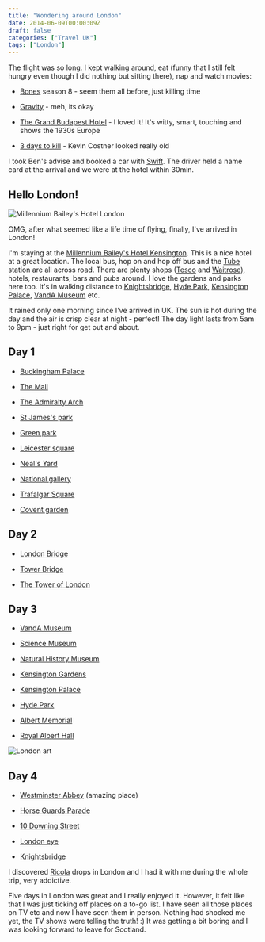 ```yaml
---
title: "Wondering around London"
date: 2014-06-09T00:00:09Z
draft: false
categories: ["Travel UK"]
tags: ["London"]
---
```


The flight was so long. I kept walking around, eat (funny that I still felt hungry even though I did nothing but sitting there), nap and watch movies:

- [Bones](http://www.fox.com/bones/) season 8 - seem them all before, just killing time

- [Gravity](http://www.imdb.com/title/tt1454468/) - meh, its okay

- [The Grand Budapest Hotel](http://www.imdb.com/title/tt2278388/) - I loved it! It's witty, smart, touching and shows the 1930s Europe

- [3 days to kill](http://www.imdb.com/title/tt2172934/) - Kevin Costner looked really old

I took Ben's advise and booked a car with [Swift](http://www.swiftcars.co.uk/). The driver held a name card at the arrival and we were at the hotel within 30min.

## Hello London! 

![Millennium Bailey's Hotel London](https://lh3.googleusercontent.com/HtBHuLL3KGaErZVQuZQ9BlJC6kXX8wExeH44vDm-ZOCcXYZHzHrv_QewqGVsZf0xp4DV2o3fBKQ-kzCobdRFbuin58pBB6niJ8ZT_qCcPHUbx_LrwkeoJhxxTxReBPhbeDL8lcO-FJhxL07wZget7gFJwD19p6EivxdRHAagRw0mdbxPbuJh9MnlzmbGyCxBMah447Xn6HD1bEA3IpzfKTZnfZ7nn_stRKApkM8oswK4F_b5ADlYaf6g3dy15kqFAndCVo_WQNm43IFX01tLysYOLMjQQsrwRddmqiSdwkwPO7SDQd-TOPZJBDqtpKte9Uhs5IBmcESvmVmF6VxrcL-8cpx7SxY3T60zWKBgwMtDSGDWbRzTgc0aGEOKNTOjvx_5ozTpnVZLF_V5WpPdK3BN5sBDW_x9A_UCqjT9_Nr5J9tBIg8zpeKkTIYOFSD1kfM2hA_SkwGris4J4DUoO3uqauj2HZ7iKDzPCHPfunGb8t2tbaojGN_eZL6Y_Puf4hxtjrsfBg6KzQ_dJpWhtye4X3T2UifjluhNJbBtvm7CaZgj5IIPhCtPg71rVQh883mEmG41BbE7DeuiDNtr41BsDyYqkzF92Mdh3aJ1O7UDwTrTKeKPE8I7ojuD_qenaLZSLegBxzZfzCIzBVUe1KQdoxmX0vBNMag-Voyaj3QtUvaNq5hNg-P3kyK7Bm3hQR8hVXqpOyUsKae1sD9yvYRGfg4AaFYZ0UmiDHSfod94l29A-dcjrKXS3p-cwH-CyjXM6cUrq9JV4ttwMY3cvvuRFNef7TE-daX0UAuQECWmlvaMyxUAfUVCGLr1e_9yhXuh0PsAwkBLCqP4i6u0UMxmKCWEdcrDMSuKOJq_FvO_0eXnEXpOxh1U_WIz4DjRbhIrz1f4k7FLO0kH4UTQDD5SEee_9jyWv59hq9NUCUkpWcJG=w259-h346-no?authuser=0 "Millennium Bailey's Hotel London")

OMG, after what seemed like a life time of flying, finally, I've arrived in London! 

I'm staying at the [Millennium Bailey's Hotel Kensington](http://www.millenniumhotels.co.uk/millenniumbaileys/). This is a nice hotel at a great location. The local bus, hop on and hop off bus  and the [Tube](https://www.tfl.gov.uk/modes/tube/) station are all across road. There are plenty shops ([Tesco](http://www.tesco.com/) and [Waitrose](http://www.waitrose.com/)), hotels, restaurants, bars and pubs around. I love the gardens and parks here too. It's in walking distance to [Knightsbridge](http://en.wikipedia.org/wiki/Knightsbridge), [Hyde Park](http://www.royalparks.org.uk/parks/hyde-park), [Kensington Palace](http://www.hrp.org.uk/KensingtonPalace/), [VandA Museum](http://www.vam.ac.uk/) etc.

It rained only one morning since I've arrived in UK. The sun is hot during the day and the air is crisp clear at night - perfect! The day light lasts from 5am to 9pm - just right for get out and about.

## Day 1

- [Buckingham Palace](http://www.royal.gov.uk/theroyalresidences/buckinghampalace/buckinghampalace.aspx)

- [The Mall](ttp://en.wikipedia.org/wiki/The_Mall,_London)

- [The Admiralty Arch](http://en.wikipedia.org/wiki/Admiralty_Arch)

- [St James's park](http://www.royalparks.org.uk/parks/st-jamess-park)

- [Green park](http://www.royalparks.org.uk/parks/green-park)

- [Leicester square](ttp://en.wikipedia.org/wiki/Leicester_Square)

- [Neal's Yard](http://www.tripadvisor.co.uk/Attraction_Review-g186338-d522912-Reviews-Neal_s_Yard-London_England.html)

- [National gallery](http://www.nationalgallery.org.uk/)

- [Trafalgar Square](http://www.london.gov.uk/priorities/arts-culture/trafalgar-square)

- [Covent garden](http://www.coventgardenlondonuk.com/)


## Day 2

- [London Bridge](ttp://en.wikipedia.org/wiki/London_Bridge)

- [Tower Bridge](http://www.towerbridge.org.uk/)

- [The Tower of London](http://en.wikipedia.org/wiki/Tower_of_London)


## Day 3

- [VandA Museum](ttp://www.vam.ac.uk/)

- [Science Museum](http://www.sciencemuseum.org.uk/)

- [Natural History Museum](http://www.nhm.ac.uk/)

- [Kensington Gardens](http://www.royalparks.org.uk/parks/kensington-gardens)

- [Kensington Palace](http://www.hrp.org.uk/KensingtonPalace/)

- [Hyde Park](http://www.royalparks.org.uk/parks/hyde-park)

- [Albert Memorial](http://www.royalparks.org.uk/parks/kensington-gardens/kensington-gardens-attractions/)

- [Royal Albert Hall](http://www.royalalberthall.com/)


![London art](https://lh3.googleusercontent.com/KjokI5AC0fuVbzJ6aHx2fEzCnkDkM9Q7DNAzBKNEuhYd1dAoRtZWGay4F2S1iVPmA8NkMjP10aXCsFgO3nhuSEPvnEfpzIMsir8D8mFAq5dGRAE-ZQkUsW8sVd9gDEF44y8GEXDOIlnrEzB_3DcHaMQ6Kh8JpQ1SvKgSE2Ct-RpxwZSxqxXcnjhYIE9Isup3aM3loslqD-OMQTbGiqB6q81h9os75HV4JSYk8oL1CnkiFyL4qZiqgruuLvltr2Xt-E6Czg8N0BOvE2FASbt2W5KXAehRpgwjLSYZd8fASgOnAMzpn__reUVaYmIGfvQYN3_waGrv2DeLuUiMC7IPuzwPBo8MCwxHVRor3PN639YLv0JYrkbsdxB1rg_uG5qhGT3bJxROjqX77JE1Rpbn6ZuSaaoRBKSL8Nffv1V30yER8YnLpwm-smGy07la00ygEVPzk_QxQ9z8GWR3sj-OzRTsdFbC4lIJqxuSnSGZ3u4hKALOkIqXOYT8XvQ1XPR8aGdorThRd0R9Rw1GFu4bkgwfIfuT9eWX66Hbs55zN5aPswKgrfvKC2gSFBEUc7iBWpm2d0SeSHTOz-pV9PYQJNdNz-WTKOccOC8bQeqr-NM_yUQAbmQFsLUoATdgUPW31t-SCvmAxTFk0zZV5qrLuh5YP54ey7piOxxdaAjV5jRc8p_CNkGwys4x7OGXggYc2Sp2P9yFxELzzfdnYenOfvzMNOg6Plsd23ylVqLXQH3lf7ZxgauObAMTnPfR1o-iS_77br39mmggoEj02Rp9aWurNonPJ5kBmB4Oc3TaCbaxbGwSXncGJeJwzbhPG5I2Lb3wYaeGtbprxbpcGuyfvSr4RqX04egmx2sLZROWgzGZUxHkA_ThIF6V7zOsfD29FbisKwOambZU0UyLe70XPLwqrZ3DU8kilmMz96CS_B73yDBx=w800-h1200-no?authuser=0 "London art")

## Day 4

- [Westminster Abbey](http://www.westminster-abbey.org/) (amazing place)

- [Horse Guards Parade](http://www.royal.gov.uk/.../changingtheguard/overview.aspx)

- [10 Downing Street](https://www.gov.uk/government/organisations/prime-ministers-office-10-downing-street)

- [London eye](http://www.londoneye.com/)

- [Knightsbridge](http://en.wikipedia.org/wiki/Knightsbridge)

I discovered [Ricola](http://www.ricola.com/en-ch) drops in London and I had it with me during the whole trip, very addictive.

Five days in London was great and I really enjoyed it. However, it felt like that I was just ticking off places on a to-go list. I have seen all those places on TV etc and now I have seen them in person. Nothing had shocked me yet, the TV shows were telling the truth! :) It was getting a bit boring and I was looking forward to leave for Scotland.